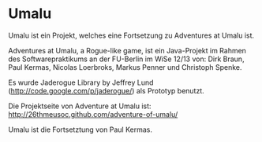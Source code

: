 ﻿Umalu
=====

Umalu ist ein Projekt, welches eine Fortsetzung zu Adventures at Umalu ist.

Adventures at Umalu,
a Rogue-like game, ist ein Java-Projekt im Rahmen des Softwarepraktikums an der FU-Berlin im WiSe 12/13 von:
Dirk Braun, Paul Kermas, Nicolas Loerbroks, Markus Penner und Christoph Spenke.

Es wurde Jaderogue Library by Jeffrey Lund (http://code.google.com/p/jaderogue/) als Prototyp benutzt.

Die Projektseite von Adventure at Umalu ist: http://26thmeusoc.github.com/adventure-of-umalu/

Umalu ist die Fortsetztung von Paul Kermas.

